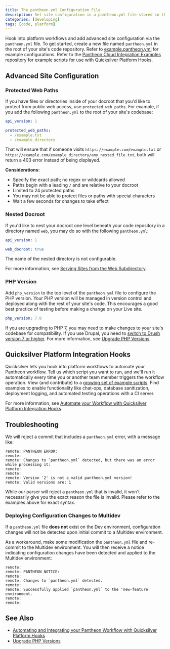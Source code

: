 ```yaml
---
title: The pantheon.yml Configuration File
description: Set site configuration in a pantheon.yml file stored in the root of their code repository.  
categories: [developing]
tags: [code, platform]
---
```


Hook into platform workflows and add advanced site configuration via the `pantheon.yml` file. To get started, create a new file named `pantheon.yml` in the root of your site's code repository. Refer to [example.pantheon.yml](https://github.com/pantheon-systems/quicksilver-examples/blob/master/example.pantheon.yml) for example configurations. Refer to the [Pantheon Cloud Integration Examples](https://github.com/pantheon-systems/quicksilver-examples) repository for example scripts for use with Quicksilver Platform Hooks.


## Advanced Site Configuration

### Protected Web Paths

If you have files or directories inside of your docroot that you'd like to protect from public web access, use `protected_web_paths`. For example, if you add the following `pantheon.yml` to the root of your site's codebase:

```yaml
api_version: 1

protected_web_paths:
  - /example.txt
  - /example_directory
```

That will ensure that if someone visits `https://example.com/example.txt` or `https://example.com/example_directory/any_nested_file.txt`, both will return a 403 error instead of being displayed.

**Considerations:**

* Specify the exact path; no regex or wildcards allowed
* Paths begin with a leading `/` and are relative to your docroot
* Limited to 24 protected paths
* You may not be able to protect files or paths with special characters
* Wait a few seconds for changes to take effect

### Nested Docroot

If you'd like to nest your docroot one level beneath your code repository in a directory named `web`, you may do so with the following `pantheon.yml`:

```yaml
api_version: 1

web_docroot: true
```

The name of the nested directory is not configurable.

For more information, see [Serving Sites from the Web Subdirectory](/docs/nested-docroot).


### PHP Version

Add `php_version` to the top level of the `pantheon.yml` file to configure the PHP version. Your PHP version will be managed in version control and deployed along with the rest of your site's code. This encourages a good best practice of testing before making a change on your Live site.

```yaml
php_version: 7.0
```
If you are upgrading to PHP 7, you may need to make changes to your site's codebase for compatibility. If you use Drupal, you need to [switch to Drush version 7 or higher](https://pantheon.io/docs/drush-versions/#modifying-default-drush-version). For more information, see [Upgrade PHP Versions](/docs/php-versions).

## Quicksilver Platform Integration Hooks

Quicksilver lets you hook into platform workflows to automate your Pantheon workflow. Tell us which script you want to run, and we'll run it automatically every time you or another team member triggers the workflow operation. View (and contribute) to a [growing set of example scripts](https://github.com/pantheon-systems/quicksilver-examples/). Find examples to enable functionality like chat-ops, database sanitization, deployment logging, and automated testing operations with a CI server.

For more information, see [Automate your Workflow with Quicksilver Platform Integration Hooks](/docs/quicksilver).


## Troubleshooting

We will reject a commit that includes a `pantheon.yml` error, with a message like:
```nohighlight
remote: PANTHEON ERROR:
remote:
remote: Changes to `pantheon.yml` detected, but there was an error while processing it:
remote:
remote:
remote: Version '2' is not a valid pantheon.yml version!
remote: Valid versions are: 1
```

While our parser will reject a `pantheon.yml` that is invalid, it won't necessarily give you the exact reason the file is invalid. Please refer to the examples above for exact syntax.

### Deploying Configuration Changes to Multidev
If a `pantheon.yml` file **does not** exist on the Dev environment, configuration changes will not be detected upon initial commit to a Multidev environment.

As a workaround, make some modification the `pantheon.yml` file and re-commit to the Multidev environment. You will then receive a notice indicating configuration changes have been detected and applied to the Multidev environment:

```nohighlight
remote:
remote: PANTHEON NOTICE:
remote:
remote: Changes to `pantheon.yml` detected.
remote:
remote: Successfully applied `pantheon.yml` to the 'new-feature' environment.
remote:
remote:
```


## See Also
- [Automating and Integrating your Pantheon Workflow with Quicksilver Platform Hooks](/docs/quicksilver)  
- [Upgrade PHP Versions](/docs/php-versions)
